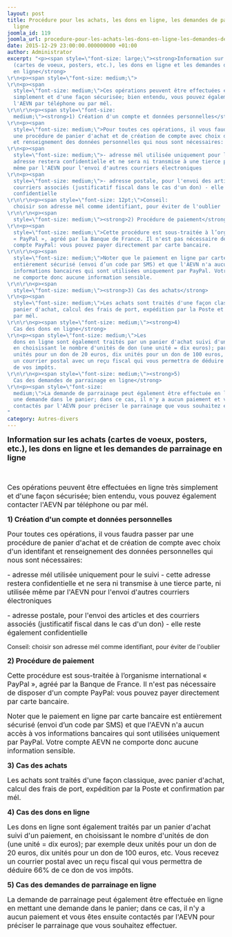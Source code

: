 ```yaml
---
layout: post
title: Procédure pour les achats, les dons en ligne, les demandes de parrainages en
  ligne
joomla_id: 119
joomla_url: procedure-pour-les-achats-les-dons-en-ligne-les-demandes-de-parrainages-en-ligne
date: 2015-12-29 23:00:00.000000000 +01:00
author: Administrator
excerpt: "<p><span style=\"font-size: large;\"><strong>Information sur les achats
  (cartes de voeux, posters, etc.), les dons en ligne et les demandes de parrainage
  en ligne</strong>
\r\n<p><span style=\"font-size: medium;\"> 
\r\n<p><span
  style=\"font-size: medium;\">Ces opérations peuvent être effectuées en ligne très
  simplement et d'une façon sécurisée; bien entendu, vous pouvez également contacter
  l'AEVN par téléphone ou par mél.
\r\n\r\n<p><span style=\"font-size:
  medium;\"><strong>1) Création d'un compte et données personnelles</strong>
\r\n<p><span
  style=\"font-size: medium;\">Pour toutes ces opérations, il vous faudra passer par
  une procédure de panier d'achat et de création de compte avec choix d'un identifant
  et renseignement des données personnelles qui nous sont nécessaires:
\r\n<p><span
  style=\"font-size: medium;\">- adresse mél utilisée uniquement pour le suivi - cette
  adresse restera confidentielle et ne sera ni transmise à une tierce parte, ni utilisée
  même par l'AEVN pour l'envoi d'autres courriers électroniques
\r\n<p><span
  style=\"font-size: medium;\">- adresse postale, pour l'envoi des articles et des
  courriers associés (justificatif fiscal dans le cas d'un don) - elle reste également
  confidentielle
\r\n\r\n<p><span style=\"font-size: 12pt;\">Conseil:
  choisir son adresse mél comme identifiant, pour éviter de l'oublier
\r\n\r\n<p><span
  style=\"font-size: medium;\"><strong>2) Procédure de paiement</strong>
\r\n<p><span
  style=\"font-size: medium;\">Cette procédure est sous-traitée à l’organisme international
  « PayPal », agréé par la Banque de France. Il n'est pas nécessaire de disposer d'un
  compte PayPal: vous pouvez payer directement par carte bancaire.
\r\n\r\n<p><span
  style=\"font-size: medium;\">Noter que le paiement en ligne par carte bancaire est
  entièrement sécurisé (envoi d’un code par SMS) et que l'AEVN n'a aucun accès à vos
  informations bancaires qui sont utilisées uniquement par PayPal. Votre compte AEVN
  ne comporte donc aucune information sensible.
\r\n\r\n<p><span
  style=\"font-size: medium;\"><strong>3) Cas des achats</strong>
\r\n<p><span
  style=\"font-size: medium;\">Les achats sont traités d'une façon classique, avec
  panier d'achat, calcul des frais de port, expédition par la Poste et confirmation
  par mél.
\r\n\r\n<p><span style=\"font-size: medium;\"><strong>4)
  Cas des dons en ligne</strong>
\r\n<p><span style=\"font-size: medium;\">Les
  dons en ligne sont également traités par un panier d'achat suivi d'un paiement,
  en choisissant le nombre d'unités de don (une unité = dix euros); par exemple deux
  unités pour un don de 20 euros, dix unités pour un don de 100 euros, etc. Vous recevez
  un courrier postal avec un reçu fiscal qui vous permettra de déduire 66% de ce don
  de vos impôts.
\r\n\r\n<p><span style=\"font-size: medium;\"><strong>5)
  Cas des demandes de parrainage en ligne</strong>
\r\n<p><span style=\"font-size:
  medium;\">La demande de parrainage peut également être effectuée en ligne en mettant
  une demande dans le panier; dans ce cas, il n'y a aucun paiement et vous êtes ensuite
  contactés par l'AEVN pour préciser le parrainage que vous souhaitez effectuer.
"
category: Autres-divers
---
```

<p><span style="font-size: large;"><strong>Information sur les achats (cartes de voeux, posters, etc.), les dons en ligne et les demandes de parrainage en ligne</strong>

<p><span style="font-size: medium;"> 

<p><span style="font-size: medium;">Ces opérations peuvent être effectuées en ligne très simplement et d'une façon sécurisée; bien entendu, vous pouvez également contacter l'AEVN par téléphone ou par mél.


<p><span style="font-size: medium;"><strong>1) Création d'un compte et données personnelles</strong>

<p><span style="font-size: medium;">Pour toutes ces opérations, il vous faudra passer par une procédure de panier d'achat et de création de compte avec choix d'un identifant et renseignement des données personnelles qui nous sont nécessaires:

<p><span style="font-size: medium;">- adresse mél utilisée uniquement pour le suivi - cette adresse restera confidentielle et ne sera ni transmise à une tierce parte, ni utilisée même par l'AEVN pour l'envoi d'autres courriers électroniques

<p><span style="font-size: medium;">- adresse postale, pour l'envoi des articles et des courriers associés (justificatif fiscal dans le cas d'un don) - elle reste également confidentielle


<p>Conseil: choisir son adresse mél comme identifiant, pour éviter de l'oublier


<p><span style="font-size: medium;"><strong>2) Procédure de paiement</strong>

<p><span style="font-size: medium;">Cette procédure est sous-traitée à l’organisme international « PayPal », agréé par la Banque de France. Il n'est pas nécessaire de disposer d'un compte PayPal: vous pouvez payer directement par carte bancaire.


<p><span style="font-size: medium;">Noter que le paiement en ligne par carte bancaire est entièrement sécurisé (envoi d’un code par SMS) et que l'AEVN n'a aucun accès à vos informations bancaires qui sont utilisées uniquement par PayPal. Votre compte AEVN ne comporte donc aucune information sensible.


<p><span style="font-size: medium;"><strong>3) Cas des achats</strong>

<p><span style="font-size: medium;">Les achats sont traités d'une façon classique, avec panier d'achat, calcul des frais de port, expédition par la Poste et confirmation par mél.


<p><span style="font-size: medium;"><strong>4) Cas des dons en ligne</strong>

<p><span style="font-size: medium;">Les dons en ligne sont également traités par un panier d'achat suivi d'un paiement, en choisissant le nombre d'unités de don (une unité = dix euros); par exemple deux unités pour un don de 20 euros, dix unités pour un don de 100 euros, etc. Vous recevez un courrier postal avec un reçu fiscal qui vous permettra de déduire 66% de ce don de vos impôts.


<p><span style="font-size: medium;"><strong>5) Cas des demandes de parrainage en ligne</strong>

<p><span style="font-size: medium;">La demande de parrainage peut également être effectuée en ligne en mettant une demande dans le panier; dans ce cas, il n'y a aucun paiement et vous êtes ensuite contactés par l'AEVN pour préciser le parrainage que vous souhaitez effectuer.


